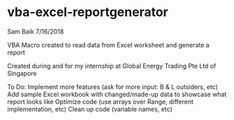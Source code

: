 # vba-excel-reportgenerator
Sam Baik
7/16/2018

VBA Macro created to read data from Excel worksheet and generate a report

Created during and for my internship at Global Energy Trading Pte Ltd of Singapore

To Do:
Implement more features (ask for more input: B & L outsiders, etc)
Add sample Excel workbook with changed/made-up data to showcase what report looks like
Optimize code (use arrays over Range, different implementation, etc)
Clean up code (variable names, etc)
